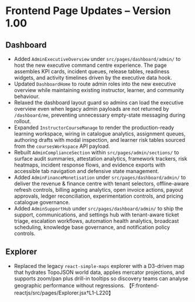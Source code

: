 # Frontend Page Updates – Version 1.00

## Dashboard
- Added `AdminExecutiveOverview` under `src/pages/dashboard/admin/` to host the new executive command centre experience. The page assembles KPI cards, incident queues, release tables, readiness widgets, and activity timelines driven by the executive data hook.
- Updated `DashboardHome` to route admin roles into the new executive overview while maintaining existing instructor, learner, and community behaviour.
- Relaxed the dashboard layout guard so admins can load the executive overview even when legacy admin payloads are not returned by `/dashboard/me`, preventing unnecessary empty-state messaging during rollout.
- Expanded `InstructorCourseManage` to render the production-ready learning workspace, wiring in catalogue analytics, assignment
  queues, authoring drafts with modal inspection, and learner risk tables sourced from the `coursesWorkspace` API payload.
- Rebuilt `AdminComplianceSection` within `src/pages/admin/sections/` to surface audit summaries, attestation analytics, framework trackers, risk heatmaps, incident response flows, and evidence exports with accessible tab navigation and defensive state management.
- Added `AdminFinanceMonetisation` under `src/pages/dashboard/admin/` to deliver the revenue & finance centre with tenant selectors, offline-aware refresh controls, billing ageing analytics, open invoice actions, payout approvals, ledger reconciliation, experimentation controls, and pricing catalogue governance.
- Added `AdminSupportHub` under `src/pages/dashboard/admin/` to ship the support, communications, and settings hub with tenant-aware ticket triage, escalation workflows, automation health analytics, broadcast scheduling, knowledge base governance, and notification policy controls.

## Explorer
- Replaced the legacy `react-simple-maps` explorer with a D3-driven map that hydrates TopoJSON world data, applies mercator projections, and supports zoom/pan plus drill-in tooltips so discovery teams can analyse geographic performance without regressions. 【F:frontend-reactjs/src/pages/Explorer.jsx†L1-L220】
